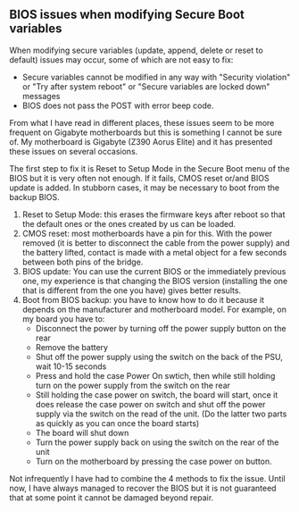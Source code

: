 

## BIOS issues when modifying Secure Boot variables

When modifying secure variables (update, append, delete or reset to default) issues may occur, some of which are not easy to fix:

- Secure variables cannot be modified in any way with "Security violation" or "Try after system reboot" or "Secure variables are locked down" messages
- BIOS does not pass the POST with error beep code.

From what I have read in different places, these issues seem to be more frequent on Gigabyte motherboards but this is something I cannot be sure of. My motherboard is Gigabyte (Z390 Aorus Elite) and it has presented these issues on several occasions.

The first step to fix it is Reset to Setup Mode in the Secure Boot menu of the BIOS but it is very often not enough. If it fails, CMOS reset or/and BIOS update is added. In stubborn cases, it may be necessary to boot from the backup BIOS.

1. Reset to Setup Mode: this erases the firmware keys after reboot so that the default ones or the ones created by us can be loaded.
2. CMOS reset: most motherboards have a pin for this. With the power removed (it is better to disconnect the cable from the power supply) and the battery lifted, contact is made with a metal object for a few seconds between both pins of the bridge.
3. BIOS update: You can use the current BIOS or the immediately previous one, my experience is that changing the BIOS version (installing the one that is different from the one you have) gives better results.
4. Boot from BIOS backup: you have to know how to do it because it depends on the manufacturer and motherboard model. For example, on my board you have to:
	- Disconnect the power by turning off the power supply button on the rear
	- Remove the battery
	- Shut off the power supply using the switch on the back of the PSU, wait 10-15 seconds
	- Press and hold the case Power On swtich, then while still holding turn on the power supply from the switch on the rear
	- Still holding the case power on switch, the board will start, once it does release the case power on switch and shut off the power supply via the switch on the read of the unit. (Do the latter two parts as quickly as you can once the board starts)
	- The board will shut down
	- Turn the power supply back on using the switch on the rear of the unit
	- Turn on the motherboard by pressing the case power on button.

Not infrequently I have had to combine the 4 methods to fix the issue. Until now, I have always managed to recover the BIOS but it is not guaranteed that at some point it cannot be damaged beyond repair.
